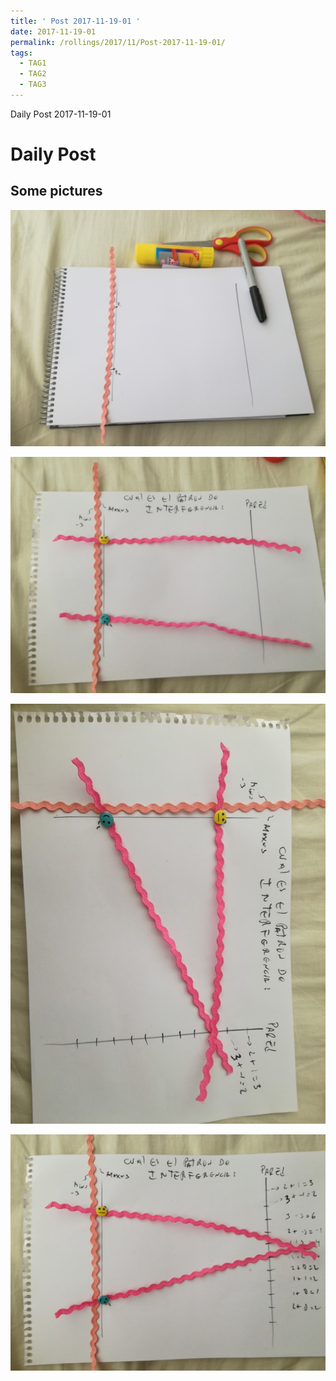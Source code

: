 ```yaml
---
title: ' Post 2017-11-19-01 ' 
date: 2017-11-19-01
permalink: /rollings/2017/11/Post-2017-11-19-01/
tags:
  - TAG1
  - TAG2
  - TAG3
---
```


Daily Post 2017-11-19-01

Daily Post
======

Some pictures
------

![img](/files/personal-blog/2017-11-19-01/01.jpg)

![img](/files/personal-blog/2017-11-19-01/02.jpg)

![img](/files/personal-blog/2017-11-19-01/03.jpg)

![img](/files/personal-blog/2017-11-19-01/04.jpg)

